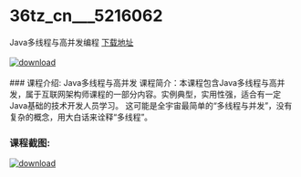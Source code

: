 # 36tz_cn___5216062
Java多线程与高并发编程
[下载地址](http://www.36tz.cn/article/5216062 "下载地址")
<br/></br>[![download](http://36tz.cn/muke_img/2020_11_2-25-300x184.png "下载地址")](http://www.36tz.cn/article/5216062 "下载地址")
<br/></br>### 课程介绍:
Java多线程与高并发 课程简介：本课程包含Java多线程与高并发，属于互联网架构师课程的一部分内容。实例典型，实用性强，适合有一定Java基础的技术开发人员学习。
这可能是全宇宙最简单的“多线程与并发”，没有复杂的概念，用大白话来诠释“多线程”。

### 课程截图:
[![download](http://36tz.cn/muke_img/2020_11_1-25.png "下载地址")](http://www.36tz.cn/article/5216062 "下载地址")
